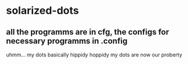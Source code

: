 # solarized-dots
## all the programms are in cfg, the configs for necessary programms in .config
uhmm... my dots basically 
hippidy hoppidy my dots are now our proberty 
